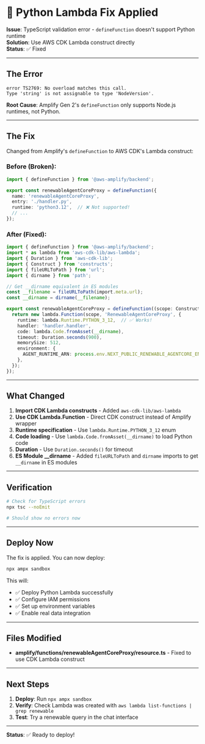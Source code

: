 # 🔧 Python Lambda Fix Applied

**Issue**: TypeScript validation error - `defineFunction` doesn't support Python runtime  
**Solution**: Use AWS CDK Lambda construct directly  
**Status**: ✅ Fixed

---

## The Error

```
error TS2769: No overload matches this call.
Type 'string' is not assignable to type 'NodeVersion'.
```

**Root Cause**: Amplify Gen 2's `defineFunction` only supports Node.js runtimes, not Python.

---

## The Fix

Changed from Amplify's `defineFunction` to AWS CDK's Lambda construct:

### Before (Broken):
```typescript
import { defineFunction } from '@aws-amplify/backend';

export const renewableAgentCoreProxy = defineFunction({
  name: 'renewableAgentCoreProxy',
  entry: './handler.py',
  runtime: 'python3.12',  // ❌ Not supported!
  // ...
});
```

### After (Fixed):
```typescript
import { defineFunction } from '@aws-amplify/backend';
import * as lambda from 'aws-cdk-lib/aws-lambda';
import { Duration } from 'aws-cdk-lib';
import { Construct } from 'constructs';
import { fileURLToPath } from 'url';
import { dirname } from 'path';

// Get __dirname equivalent in ES modules
const __filename = fileURLToPath(import.meta.url);
const __dirname = dirname(__filename);

export const renewableAgentCoreProxy = defineFunction((scope: Construct) => {
  return new lambda.Function(scope, 'RenewableAgentCoreProxy', {
    runtime: lambda.Runtime.PYTHON_3_12,  // ✅ Works!
    handler: 'handler.handler',
    code: lambda.Code.fromAsset(__dirname),
    timeout: Duration.seconds(900),
    memorySize: 512,
    environment: {
      AGENT_RUNTIME_ARN: process.env.NEXT_PUBLIC_RENEWABLE_AGENTCORE_ENDPOINT || '',
    },
  });
});
```

---

## What Changed

1. **Import CDK Lambda constructs** - Added `aws-cdk-lib/aws-lambda`
2. **Use CDK Lambda.Function** - Direct CDK construct instead of Amplify wrapper
3. **Runtime specification** - Use `lambda.Runtime.PYTHON_3_12` enum
4. **Code loading** - Use `lambda.Code.fromAsset(__dirname)` to load Python code
5. **Duration** - Use `Duration.seconds()` for timeout
6. **ES Module __dirname** - Added `fileURLToPath` and `dirname` imports to get `__dirname` in ES modules

---

## Verification

```bash
# Check for TypeScript errors
npx tsc --noEmit

# Should show no errors now
```

---

## Deploy Now

The fix is applied. You can now deploy:

```bash
npx ampx sandbox
```

This will:
- ✅ Deploy Python Lambda successfully
- ✅ Configure IAM permissions
- ✅ Set up environment variables
- ✅ Enable real data integration

---

## Files Modified

- **amplify/functions/renewableAgentCoreProxy/resource.ts** - Fixed to use CDK Lambda construct

---

## Next Steps

1. **Deploy**: Run `npx ampx sandbox`
2. **Verify**: Check Lambda was created with `aws lambda list-functions | grep renewable`
3. **Test**: Try a renewable query in the chat interface

---

**Status**: ✅ Ready to deploy!
